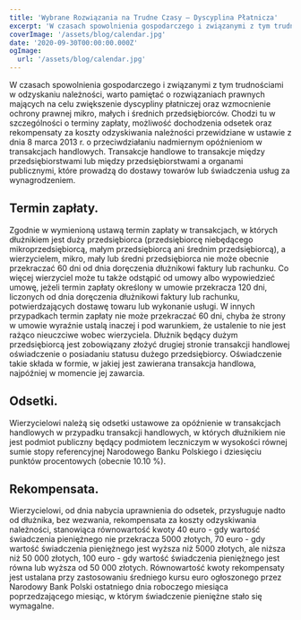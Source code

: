 ```yaml
---
title: 'Wybrane Rozwiązania na Trudne Czasy – Dyscyplina Płatnicza'
excerpt: 'W czasach spowolnienia gospodarczego i związanymi z tym trudnościami w odzyskaniu należności, warto pamiętać o rozwiązaniach prawnych mających na celu zwiększenie dyscypliny płatniczej oraz wzmocnienie ochrony prawnej mikro, małych i średnich przedsiębiorców.'
coverImage: '/assets/blog/calendar.jpg'
date: '2020-09-30T00:00:00.000Z'
ogImage:
  url: '/assets/blog/calendar.jpg'
---
```


W czasach spowolnienia gospodarczego i związanymi z tym trudnościami w odzyskaniu należności, warto pamiętać o rozwiązaniach prawnych mających na celu zwiększenie dyscypliny płatniczej oraz wzmocnienie ochrony prawnej mikro, małych i średnich przedsiębiorców. Chodzi tu w szczególności o terminy zapłaty, możliwość dochodzenia odsetek oraz rekompensaty za koszty odzyskiwania należności przewidziane w ustawie z dnia 8 marca 2013 r. o przeciwdziałaniu nadmiernym opóźnieniom w transakcjach handlowych.
Transakcje handlowe to transakcje między przedsiębiorstwami lub między przedsiębiorstwami a organami publicznymi, które prowadzą do dostawy towarów lub świadczenia usług za wynagrodzeniem.

## Termin zapłaty.

Zgodnie w wymienioną ustawą termin zapłaty w transakcjach, w których dłużnikiem jest duży przedsiębiorca (przedsiębiorcę niebędącego mikroprzedsiębiorcą, małym przedsiębiorcą ani średnim przedsiębiorcą), a wierzycielem, mikro, mały lub średni przedsiębiorca nie może obecnie przekraczać 60 dni od dnia doręczenia dłużnikowi faktury lub rachunku. Co więcej wierzyciel może tu także odstąpić od umowy albo wypowiedzieć umowę, jeżeli termin zapłaty określony w umowie przekracza 120 dni, liczonych od dnia doręczenia dłużnikowi faktury lub rachunku, potwierdzających dostawę towaru lub wykonanie usługi.
W innych przypadkach termin zapłaty nie może przekraczać 60 dni, chyba że strony w umowie wyraźnie ustalą inaczej i pod warunkiem, że ustalenie to nie jest rażąco nieuczciwe wobec wierzyciela.
Dłużnik będący dużym przedsiębiorcą jest zobowiązany złożyć drugiej stronie transakcji handlowej oświadczenie o posiadaniu statusu dużego przedsiębiorcy. Oświadczenie takie składa w formie, w jakiej jest zawierana transakcja handlowa, najpóźniej w momencie jej zawarcia.


## Odsetki.

Wierzycielowi należą się odsetki ustawowe za opóźnienie w transakcjach handlowych w przypadku transakcji handlowych, w których dłużnikiem nie jest podmiot publiczny będący podmiotem leczniczym w wysokości równej sumie stopy referencyjnej Narodowego Banku Polskiego i dziesięciu punktów procentowych (obecnie 10.10 %).

## Rekompensata.

Wierzycielowi, od dnia nabycia uprawnienia do odsetek, przysługuje nadto od dłużnika, bez wezwania, rekompensata za koszty odzyskiwania należności, stanowiąca równowartość kwoty 40 euro - gdy wartość świadczenia pieniężnego nie przekracza 5000 złotych, 70 euro - gdy wartość świadczenia pieniężnego jest wyższa niż 5000 złotych, ale niższa niż 50 000 złotych, 100 euro - gdy wartość świadczenia pieniężnego jest równa lub wyższa od 50 000 złotych. Równowartość kwoty rekompensaty jest ustalana przy zastosowaniu średniego kursu euro ogłoszonego przez Narodowy Bank Polski ostatniego dnia roboczego miesiąca poprzedzającego miesiąc, w którym świadczenie pieniężne stało się wymagalne.



